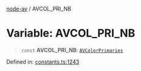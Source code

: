 [node-av](../globals.md) / AVCOL\_PRI\_NB

# Variable: AVCOL\_PRI\_NB

> `const` **AVCOL\_PRI\_NB**: [`AVColorPrimaries`](../type-aliases/AVColorPrimaries.md)

Defined in: [constants.ts:1243](https://github.com/seydx/av/blob/f8631fc881b394300b1479f511d55cf1c370a87f/src/constants/constants.ts#L1243)
